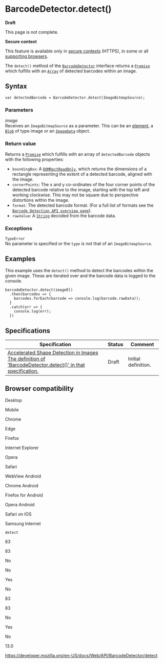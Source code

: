 # BarcodeDetector.detect()

**Draft**

This page is not complete.

**Secure context**

This feature is available only in [secure contexts](https://developer.mozilla.org/en-US/docs/Web/Security/Secure_Contexts) (HTTPS), in some or all [supporting browsers](#browser_compatibility).

The `detect()` method of the [`BarcodeDetector`](../barcodedetector) interface returns a [`Promise`](https://developer.mozilla.org/en-US/docs/Web/JavaScript/Reference/Global_Objects/Promise) which fulfills with an [`Array`](https://developer.mozilla.org/en-US/docs/Web/JavaScript/Reference/Global_Objects/Array) of detected barcodes within an image.

## Syntax

    var detectedBarcode = BarcodeDetector.detect(ImageBitmapSource);

### Parameters

_image_  
Receives an `ImageBitmapSource` as a parameter. This can be an [element](https://developer.mozilla.org/en-US/docs/Web/HTML/Element/img), a [`Blob`](../blob) of type image or an [`ImageData`](../imagedata) object.

### Return value

Returns a [`Promise`](https://developer.mozilla.org/en-US/docs/Web/JavaScript/Reference/Global_Objects/Promise) which fulfills with an array of `detectedBarcode` objects with the following properties:

- `boundingBox`: A [`DOMRectReadOnly`](../domrectreadonly), which returns the dimensions of a rectangle representing the extent of a detected barcode, aligned with the image.
- `cornerPoints`: The x and y co-ordinates of the four corner points of the detected barcode relative to the image, starting with the top left and working clockwise. This may not be square due to perspective distortions within the image.
- `format`: The detected barcode format. (For a full list of formats see the [`Barcode Detection API overview page`](../barcode_detection_api)).
- `rawValue`: A [`String`](https://developer.mozilla.org/en-US/docs/Web/JavaScript/Reference/Global_Objects/String) decoded from the barcode data.

### Exceptions

`TypeError`  
No parameter is specified or the `type` is not that of an `ImageBitmapSource`.

## Examples

This example uses the `detect()` method to detect the barcodes within the given image. These are iterated over and the barcode data is logged to the console.

    barcodeDetector.detect(imageEl)
      .then(barcodes => {
        barcodes.forEach(barcode => console.log(barcode.rawData));
      }
      .catch(err => {
        console.log(err);
      })

## Specifications

<table><thead><tr class="header"><th>Specification</th><th>Status</th><th>Comment</th></tr></thead><tbody><tr class="odd"><td><a href="https://wicg.github.io/shape-detection-api/#dom-barcodedetector-detect">Accelerated Shape Detection in Images<br />
<span class="small">The definition of 'BarcodeDetector.detect()' in that specification.</span></a></td><td><span class="spec-draft">Draft</span></td><td>Initial definition.</td></tr></tbody></table>

## Browser compatibility

Desktop

Mobile

Chrome

Edge

Firefox

Internet Explorer

Opera

Safari

WebView Android

Chrome Android

Firefox for Android

Opera Android

Safari on IOS

Samsung Internet

`detect`

83

83

No

No

Yes

No

83

83

No

Yes

No

13.0

<a href="https://developer.mozilla.org/en-US/docs/Web/API/BarcodeDetector/detect" class="_attribution-link">https://developer.mozilla.org/en-US/docs/Web/API/BarcodeDetector/detect</a>
